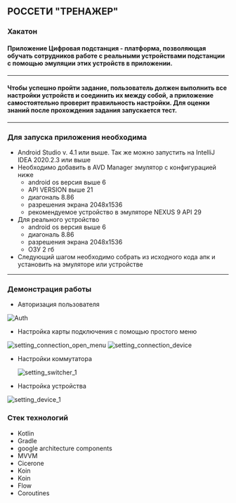 ## РОССЕТИ "ТРЕНАЖЕР" 
### Хакатон
#### Приложение Цифровая подстанция - платформа, позволяющая обучать сотрудников работе с реальными устройствами подстанции с помощью эмуляции этих устройств в приложении. 

--------

#### Чтобы успешно пройти задание, пользователь должен выполнить все настройки устройств и соединить их между собой, а приложение самостоятельно проверит правильность настройки. Для оценки знаний после прохождения задания запускается тест.

--------

### Для запуска приложения необходима 
 * Android Studio v. 4.1 или выше. Так же можно запустить на  IntelliJ IDEA 2020.2.3 или выше
 * Необходимо добавить в AVD Manager эмулятор с конфигурацией ниже 
    * android os версия выше 6 
    * API VERSION выше 21
    * диагональ 8.86
    * разрешения экрана  2048x1536 
    * рекомендуемое устройство в эмуляторе NEXUS 9 API 29
 * Для реального устройство 
     * android os версия выше 6 
     * диагональ 8.86
     * разрешения экрана  2048x1536 
     * ОЗУ 2 гб
* Следующий шагом необходимо собрать из исходного кода апк и установить на эмуляторе или устройстве 

--------

### Демонстрация работы
* Авторизация пользователя

![Auth](https://github.com/askont/RosEdu/blob/master/image/auth.png)

* Настройка карты подключения с помощью простого меню

![setting_connection_open_menu](https://github.com/askont/RosEdu/blob/master/image/setting_connection_open_menu.png)
![setting_connection_device](https://github.com/askont/RosEdu/blob/master/image/setting_connection_device.png)
 
* Настройки коммутатора
  
  ![setting_switcher_1](https://github.com/askont/RosEdu/blob/master/image/setting_switcher_1.png)
  
* Настройка устройства 

![setting_device_1](https://github.com/askont/RosEdu/blob/master/image/setting_device_1.png)

  
### Стек технологий 
* Kotlin
* Gradle
* google architecture components
* MVVM
* Cicerone
* Koin
* Koin
* Flow
* Coroutines